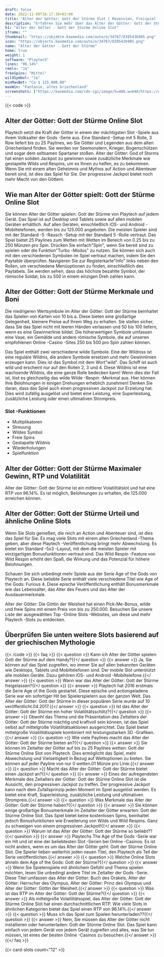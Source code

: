 ```yaml
---
draft: false
date: 2022-11-09T16:17:38+03:00
title: "Alter der Götter: Gott der Stürme Slot | Rezension, Freispiel -Demo"
description: "Erfahren Sie mehr über das Alter der Götter: Gott der Stürme Online Slot und entdecken Sie die Details, einschließlich Auszahlungen, Volatilität, RTP und erhalten Sie kostenlose Spins und Casino -Bonus von den besten CA -Online -Casinos!"
h1: "Alter der Götter - Gott der Stürme Online Slot"
iframe: ""
thumbnail: "https://objekte.kaxmedia.com/auto/o/34767/838543b905.png"
icon: "https://objects.kaxmedia.com/auto/o/34767/838543b905.png"
name: "Alter der Götter - Gott der Stürme"
home: true
weight: 1
software: "Playtech"
lines: "96.14%"
reels: "Ja"
freeSpins: "Mittel"
wildSymbol: "Ja"
minMaxBet: "Ca $ 125.000.00"
maxWin: "Fantasie, altes Griechenland"
screenshots: ["https://kaxmedia.com/cdn-cgi/image/h=480,w=640/https://objects.kaxmedia.com/auto/o/20262/68618d35f7.png"]
---
```


{{< code >}}<h2>Alter der Götter: Gott der Stürme Online Slot</h2><p>Playtech setzt die Kraft der Götter in einem der mächtigsten Slot -Spiele aus ihrem Volksalter der Gods -Serie aus. Eine Standard -Setup mit 5 Rolle, 3 Row liefert bis zu 25 Paylines, wo Sie Götter und Legenden aus dem alten Griechenland finden. Sie werden vor Seemonstern, Krieger, Bogenschützen und sogar dem seltsamen Spartaner stoßen. Alter der Götter: God of Storms hat einen soliden Jackpot zu gewinnen sowie zusätzliche Merkmale wie gestapelte Wilds und Respins, um es Ihnen zu helfen, es zu bekommen. Wenn Sie mit einem alten Geheimnis und Mythos auf Action und Abenteuer bereit sind, ist dies das Spiel für Sie. Der progressive Jackpot bietet noch mehr Macht von den Göttern.</p><h2>Wie man Alter der Götter spielt: Gott der Stürme Online Slot</h2><p>Sie können Alter der Götter spielen: Gott der Stürme von Playtech auf jedem Gerät. Das Spiel ist auf Desktop und Tablets sowie auf allen mobilen Geräten erhältlich. Auf allen Geräten, einschließlich iOS- und Android -Mobiltelefonen, werden bis zu 125.000 angeboten. Die meisten Spieler sind mit der Standard -5 -Rausch -Setup mit der Standard 5 -Rolle vertraut. Das Spiel bietet 25 Paylines zum Wetten mit Wetten im Bereich von 0.25 bis zu 250 Münzen pro Spin. Drücken Sie einfach"Spin", wenn Sie bereit sind zu spielen oder die Funktion"Turbo -Modus" zu nutzen. Sie können sich auch mit den verschiedenen Symbolen im Spiel vertraut machen, indem Sie den Paytable überprüfen.  Navigieren Sie zur Registerkarte"Info" links neben den Rollen, um verschiedene Menüoptionen zu finden, einschließlich des Paytabels. Sie werden sehen, dass das höchste bezahlte Symbol, der römische Soldat, bis zu 500 in einem einzigen Dreh zahlen kann.</p><h2>Alter der Götter: Gott der Stürme Merkmale und Boni</h2><p>Die niedrigeren Wertsymbole im Alter der Götter: Gott der Stürme beinhaltet das Spielen von Karten von 10 bis a. Diese bieten eine großartige Gelegenheit, kleinere Preise auf Ihrem Weg zu erhalten. Sie stellen sicher, dass Sie das Spiel nicht mit leeren Händen verlassen und 50 bis 100 liefern, wenn es eine Gewinnerlinie bildet. Die höherwertigen Symbole umfassen eine Vase, ein Gemälde und andere römische Symbole, die auf unseren empfohlenen Online -Casino -Sites 250 bis 500 pro Spin zahlen können.</p><p>Das Spiel enthält zwei verschiedene wilde Symbole. Eine der Wildniss ist eine reguläre Wildnis, die andere Symbole ersetzen und mehr Gewinnlinien erzeugen kann. Dies ist das Symbol mit dem Wort"wild". Das Schiff ist auch wild und erscheint nur auf den Rollen 2, 3 und 4. Diese Wildnis ist eine wachsende Wildnis, die eine ganze Rolle bedecken kann! Wenn dies der Fall ist, löst es gleichzeitig das wilde Wilde -Respin -Merkmal aus. Hier können Ihre Belohnungen in einigen Drehungen erheblich zunehmen! Denken Sie daran, dass das Spiel auch einen progressiven Jackpot zur Erzielung hat. Dies wird zufällig ausgelöst und bietet eine Leistung, eine Superleistung, zusätzliche Leistung oder einen ultimativen Strompreis.</p><h3>
Slot -Funktionen</h3><ul>
<li></span>
Multiplikatoren</li>
<li></span>
Streuung</li>
<li></span>
Wildes Symbol</li>
<li></span>
Freie Spins</li>
<li></span>
Gestapelte Wildnis</li>
<li></span>
Wiederholungen</li>
<li></span>
Spielfunktion</li></ul><h2>Alter der Götter: Gott der Stürme Maximaler Gewinn, RTP und Volatilität</h2><p>Alter der Götter: Gott der Stürme ist ein mittlerer Volatilitätslot und hat eine RTP von 96.14%. Es ist möglich, Belohnungen zu erhalten, die 125.000 erreichen können.</p><h2>Alter der Götter: Gott der Stürme Urteil und ähnliche Online Slots</h2><p>Wenn Sie Slots genießen, die reich an Action und Abenteuer sind, ist dies das Spiel für Sie. Es mag viele Slots mit einem alten Griechenland -Thema geben, aber diese Playtech -Veröffentlichung bringt mehr Abwechslung. Es bietet ein Standard -5x3 -Layout, mit dem die meisten Spieler mit einzigartigen Bonusfunktionen vertraut sind. Das Wild Respin -Feature von Wild Respin erhöht den Spaß, die Wirkung und das Potenzial für höhere Belohnungen.</p><p>Schauen Sie sich unbedingt mehr Spiele aus der Serie Age of the Gods von Playtech an. Diese beliebte Serie enthält viele verschiedene Titel wie Age of the Gods: Furious 4. Diese epische Veröffentlichung enthält Bonusmerkmale wie das Lebensalter, das Alter des Feuers und das Alter der Ausdauermerkmale.</p><p>Alter der Götter: Die Göttin der Weisheit hat einen Pick-Me-Bonus, wilde und freie Spins mit einem Preis von bis zu 250.000. Besuchen Sie unsere Liste der ausgewählten Top -Online Slots -Websites, um diese und mehr Playtech -Slots zu entdecken.</p><h2>Überprüfen Sie unten weitere Slots basierend auf der griechischen Mythologie</h2>

{{< /code >}}
{{< faq >}}
{{< question >}} Kann ich Alter der Götter spielen: Gott der Stürme auf dem Handy?{{</ question >}}
{{< answer >}} Ja, Sie können auf das Spiel zugreifen, wo immer Sie auf allen bekannten Geräten wie Desktops, Tablets und Mobiltelefonen sind. Der mobile Slot unterstützt alle mobilen Geräte. Dazu gehören iOS- und Android -Mobiltelefone.{{</ answer >}}
{{< question >}} Wann war das Alter der Götter: Gott der Stürme freigelassen?{{</ question >}}
{{< answer >}} Playtech hat 2016 erstmals die Serie Age of the Gods gestartet. Diese epische und actiongeladene Serie war ein sofortiger Hit bei Spielerspielern aus der ganzen Welt. Das Alter der Götter: Gott der Stürme in dieser populären Serie wurde auf 10 veröffentlicht.04.2017.{{</ answer >}}
{{< question >}} Ist das Alter der Götter: Gott der Stürme ein hoher Volatilitätsschlitz?{{</ question >}}
{{< answer >}} Obwohl das Thema und die Präsentation des Zeitalters der Götter: Gott der Stürme mächtig und kraftvoll sein können, ist das Spiel selbst auf mittelgroße Volatilitätsaktionen ausgerichtet. Das Spiel bietet mittelgroße Volatilitätsspiele kombiniert mit leistungsstarken 3D -Grafiken.{{</ answer >}}
{{< question >}} Wie viele Paylines macht das Alter der Götter: Gott der Stürme bieten an?{{</ question >}}
{{< answer >}} Sie können im Zeitalter der Götter auf bis zu 25 Paylines wetten: Gott der Stürme Online Slot von Playtech. Dies ermöglicht das Spiel, mehr Abwechslung und Vielseitigkeit in Bezug auf Wettoptionen zu bieten. Sie können auf jeder Payline von nur 0 wetten.01 Münze pro Linie.{{</ answer >}}
{{< question >}} Macht das Alter der Götter: Gott der Stürme bietet einen Jackpot an?{{</ question >}}
{{< answer >}} Eines der aufregendsten Merkmale des Zeitalters der Götter: Gott der Stürme Online Slot ist die Aussicht, den progressiven Jackpot zu treffen. Der progressive Jackpot kann nach dem Zufallsprinzip jeden Moment im Spiel ausgelöst werden. Es bietet eine Kraft, Superleistung, zusätzliche Leistung und ultimativen Strompreis.{{</ answer >}}
{{< question >}} Was Merkmale das Alter der Götter: Gott der Stürme haben?{{</ question >}}
{{< answer >}} Sie können einige großartige Bonusmerkmale im Zeitalter der Götter erwarten: Gott der Stürme Online Slot. Das Spiel bietet keine kostenlosen Spins, beinhaltet jedoch Bonusfunktionen wie Erweiterung von Wilds und Wild Respins. Ganz zu schweigen von einem progressiven Jackpot!{{</ answer >}}
{{< question >}} Warum ist das Alter der Götter: Gott der Stürme so beliebt??{{</ question >}}
{{< answer >}} Playtechs The Age of the Gods -Serie war ein Hit und ist eine der beliebtesten Slot -Serien bei Online -Casinos. Es ist nicht anders, wenn es um das Alter der Götter geht: Gott der Stürme Online Slot. Die Spieler lieben weiterhin jeden neuen Titel, den Playtech als Teil der Serie veröffentlichen.{{</ answer >}}
{{< question >}} Welche Online Slots ähneln dem Age of the Gods: Gott der Stürme?{{</ question >}}
{{< answer >}} Wenn Sie Spielenspiele mit ähnlichem Gefühl und Thema spielen möchten, lesen Sie unbedingt andere Titel im Zeitalter der Gods -Serie. Diese Titel umfassen das Alter der Götter: Buch des Orakels, Alter der Götter: Herrscher des Olympus, Alter der Götter: Prinz des Olympus und Alter der Götter: Göttin der Weisheit.{{</ answer >}}
{{< question >}} Was ist das RTP im Alter der Götter: Gott der Stürme?{{</ question >}}
{{< answer >}} Als mittelgroße Volatilitätsspiel, das Alter der Götter: Gott der Stürme Online Slot hat einen durchschnittlichen RTP. Wie viele Slots in ähnlichen Kategorien bietet das Spiel einen RTP von 96.14%.{{</ answer >}}
{{< question >}} Muss ich das Spiel zum Spielen herunterladen??{{</ question >}}
{{< answer >}} Nein, Sie müssen das Alter der Götter nicht installieren oder herunterladen: Gott der Stürme Online Slot. Das Spiel kann einfach von jedem Gerät von jedem Gerät zugreifen und alles, was Sie tun müssen, ist eines der besten Online -Casinos zu besuchen.{{</ answer >}}
{{</ faq >}}

 {{< card-slots count="12" >}}
